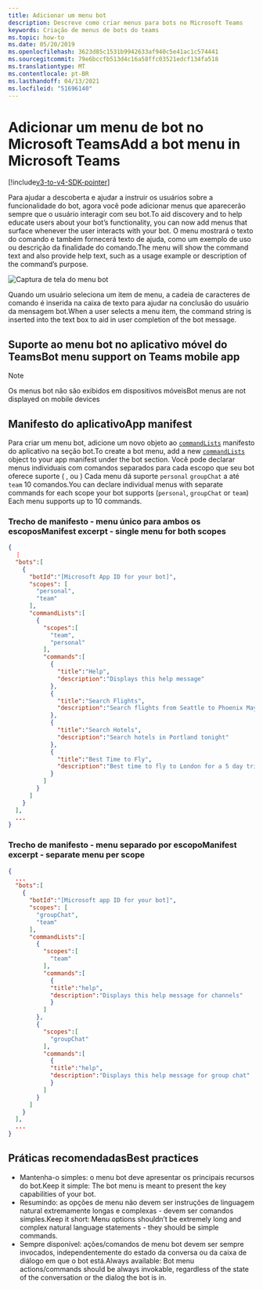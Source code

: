 ```yaml
---
title: Adicionar um menu bot
description: Descreve como criar menus para bots no Microsoft Teams
keywords: Criação de menus de bots do teams
ms.topic: how-to
ms.date: 05/20/2019
ms.openlocfilehash: 3623d85c1531b9942633af940c5e41ac1c574441
ms.sourcegitcommit: 79e6bccfb513d4c16a58ffc03521edcf134fa518
ms.translationtype: MT
ms.contentlocale: pt-BR
ms.lasthandoff: 04/13/2021
ms.locfileid: "51696140"
---
```

# <a name="add-a-bot-menu-in-microsoft-teams"></a><span data-ttu-id="5cf00-104">Adicionar um menu de bot no Microsoft Teams</span><span class="sxs-lookup"><span data-stu-id="5cf00-104">Add a bot menu in Microsoft Teams</span></span>

[!include[v3-to-v4-SDK-pointer](~/includes/v3-to-v4-pointer-bots.md)]

<span data-ttu-id="5cf00-105">Para ajudar a descoberta e ajudar a instruir os usuários sobre a funcionalidade do bot, agora você pode adicionar menus que aparecerão sempre que o usuário interagir com seu bot.</span><span class="sxs-lookup"><span data-stu-id="5cf00-105">To aid discovery and to help educate users about your bot’s functionality, you can now add menus that surface whenever the user interacts with your bot.</span></span> <span data-ttu-id="5cf00-106">O menu mostrará o texto do comando e também fornecerá texto de ajuda, como um exemplo de uso ou descrição da finalidade do comando.</span><span class="sxs-lookup"><span data-stu-id="5cf00-106">The menu will show the command text and also provide help text, such as a usage example or description of the command’s purpose.</span></span>

![Captura de tela do menu bot](~/assets/images/bots/bot-menus-bot-menu-sample.png)

<span data-ttu-id="5cf00-108">Quando um usuário seleciona um item de menu, a cadeia de caracteres de comando é inserida na caixa de texto para ajudar na conclusão do usuário da mensagem bot.</span><span class="sxs-lookup"><span data-stu-id="5cf00-108">When a user selects a menu item, the command string is inserted into the text box to aid in user completion of the bot message.</span></span>

## <a name="bot-menu-support-on-teams-mobile-app"></a><span data-ttu-id="5cf00-109">Suporte ao menu bot no aplicativo móvel do Teams</span><span class="sxs-lookup"><span data-stu-id="5cf00-109">Bot menu support on Teams mobile app</span></span>
> [!NOTE] 
> <span data-ttu-id="5cf00-110">Os menus bot não são exibidos em dispositivos móveis</span><span class="sxs-lookup"><span data-stu-id="5cf00-110">Bot menus are not displayed on mobile devices</span></span>

## <a name="app-manifest"></a><span data-ttu-id="5cf00-111">Manifesto do aplicativo</span><span class="sxs-lookup"><span data-stu-id="5cf00-111">App manifest</span></span>

<span data-ttu-id="5cf00-112">Para criar um menu bot, adicione um novo objeto ao [`commandLists`](~/resources/schema/manifest-schema.md#botscommandlists) manifesto do aplicativo na seção bot.</span><span class="sxs-lookup"><span data-stu-id="5cf00-112">To create a bot menu, add a new [`commandLists`](~/resources/schema/manifest-schema.md#botscommandlists) object to your app manifest under the bot section.</span></span> <span data-ttu-id="5cf00-113">Você pode declarar menus individuais com comandos separados para cada escopo que seu bot oferece suporte ( , ou ) Cada menu dá suporte `personal` `groupChat` a até `team` 10 comandos.</span><span class="sxs-lookup"><span data-stu-id="5cf00-113">You can declare individual menus with separate commands for each scope your bot supports (`personal`, `groupChat` or `team`) Each menu supports up to 10 commands.</span></span>

### <a name="manifest-excerpt---single-menu-for-both-scopes"></a><span data-ttu-id="5cf00-114">Trecho de manifesto - menu único para ambos os escopos</span><span class="sxs-lookup"><span data-stu-id="5cf00-114">Manifest excerpt - single menu for both scopes</span></span>

```json
{
  ⋮
  "bots":[
    {
      "botId":"[Microsoft App ID for your bot]",
      "scopes": [
        "personal",
        "team"
      ],
      "commandLists":[
        {
          "scopes":[
            "team",
            "personal"
          ],
          "commands":[
            {
              "title":"Help",
              "description":"Displays this help message"
            },
            {
              "title":"Search Flights",
              "description":"Search flights from Seattle to Phoenix May 2-5 departing after 3pm"
            },
            {
              "title":"Search Hotels",
              "description":"Search hotels in Portland tonight"
            },
            {
              "title":"Best Time to Fly",
              "description":"Best time to fly to London for a 5 day trip this summer"
            }
          ]
        }
      ]
    }
  ],
  ...
}
```

### <a name="manifest-excerpt---separate-menu-per-scope"></a><span data-ttu-id="5cf00-115">Trecho de manifesto - menu separado por escopo</span><span class="sxs-lookup"><span data-stu-id="5cf00-115">Manifest excerpt - separate menu per scope</span></span>

```json
{
  ...
  "bots":[
    {
      "botId":"[Microsoft app ID for your bot]",
      "scopes": [
        "groupChat",
        "team"
      ],
      "commandLists":[
        {
          "scopes":[
            "team"
          ],
          "commands":[
            {
            "title":"help",
            "description":"Displays this help message for channels"
            }
          ]
        },
        {
          "scopes":[
            "groupChat"
          ],
          "commands":[
            {
            "title":"help",
            "description":"Displays this help message for group chat"
            }
          ]
        }
      ]
    }
  ],
  ...
}
```

## <a name="best-practices"></a><span data-ttu-id="5cf00-116">Práticas recomendadas</span><span class="sxs-lookup"><span data-stu-id="5cf00-116">Best practices</span></span>

* <span data-ttu-id="5cf00-117">Mantenha-o simples: o menu bot deve apresentar os principais recursos do bot.</span><span class="sxs-lookup"><span data-stu-id="5cf00-117">Keep it simple: The bot menu is meant to present the key capabilities of your bot.</span></span>
* <span data-ttu-id="5cf00-118">Resumindo: as opções de menu não devem ser instruções de linguagem natural extremamente longas e complexas - devem ser comandos simples.</span><span class="sxs-lookup"><span data-stu-id="5cf00-118">Keep it short: Menu options shouldn’t be extremely long and complex natural language statements - they should be simple commands.</span></span>
* <span data-ttu-id="5cf00-119">Sempre disponível: ações/comandos de menu bot devem ser sempre invocados, independentemente do estado da conversa ou da caixa de diálogo em que o bot está.</span><span class="sxs-lookup"><span data-stu-id="5cf00-119">Always available: Bot menu actions/commands should be always invokable, regardless of the state of the conversation or the dialog the bot is in.</span></span>
